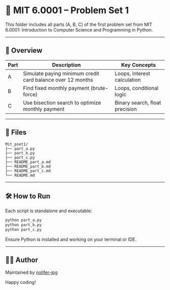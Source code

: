 # 📘 MIT 6.0001 – Problem Set 1

This folder includes all parts (A, B, C) of the first problem set from MIT 6.0001: Introduction to Computer Science and Programming in Python.

---

## 🔹 Overview

| Part | Description | Key Concepts |
|------|-------------|--------------|
| A | Simulate paying minimum credit card balance over 12 months | Loops, interest calculation |
| B | Find fixed monthly payment (brute-force) | Loops, conditional logic |
| C | Use bisection search to optimize monthly payment | Binary search, float precision |

---

## 📂 Files

```
Mit_pset1/
├── part_a.py
├── part_b.py
├── part_c.py
├── README_part_a.md
├── README_part_b.md
├── README_part_c.md
└── README.md
```

---

## 🛠 How to Run

Each script is standalone and executable:

```bash
python part_a.py
python part_b.py
python part_c.py
```

Ensure Python is installed and working on your terminal or IDE.

---

## 👨‍💻 Author

Maintained by [nolifer-jpg](https://github.com/nolifer-jpg)

Happy coding!
